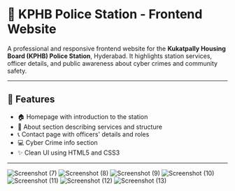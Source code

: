 # 🚨 KPHB Police Station - Frontend Website

A professional and responsive frontend website for the **Kukatpally Housing Board (KPHB) Police Station**, Hyderabad. It highlights station services, officer details, and public awareness about cyber crimes and community safety.

---

## 🔎 Features

- 🏠 Homepage with introduction to the station
- 📖 About section describing services and structure
- 📞 Contact page with officers' details and roles
- 💻 Cyber Crime info section
- ✨ Clean UI using HTML5 and CSS3

---
![Screenshot (7)](https://github.com/user-attachments/assets/2c2d9eae-d787-443c-9598-507b592bbc5a)
![Screenshot (8)](https://github.com/user-attachments/assets/8816ecd2-89c8-46e4-9b97-03c2c34e148f)
![Screenshot (9)](https://github.com/user-attachments/assets/c621c49f-2ab9-4e08-ae3a-bf6de7aed905)
![Screenshot (10)](https://github.com/user-attachments/assets/cf955632-7252-47f2-8bdf-7664c36090f8)
![Screenshot (11)](https://github.com/user-attachments/assets/79d10e04-45e2-43dd-8ae5-e7901678e6e5)
![Screenshot (12)](https://github.com/user-attachments/assets/0c1c7a9d-9d0e-4f4b-9a36-599abc76924b)
![Screenshot (13)](https://github.com/user-attachments/assets/d58d4d70-e751-4e78-9401-960abf139385)



